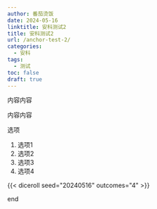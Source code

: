 ```yaml
---
author: 番茄烫饭
date: 2024-05-16
linktitle: 安科测试2
title: 安科测试2
url: /anchor-test-2/
categories:
  - 安科
tags:
  - 测试
toc: false
draft: true
---
```


内容内容

内容内容

选项
1. 选项1
2. 选项2
3. 选项3
4. 选项4

{{< diceroll seed="20240516" outcomes="4" >}}

end
